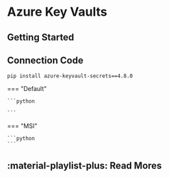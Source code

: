 # Azure Key Vaults

## Getting Started

## Connection Code

```shell
pip install azure-keyvault-secrets==4.8.0
```

=== "Default"

    ```python

    ```

=== "MSI"

    ```python
    ```

## :material-playlist-plus: Read Mores
